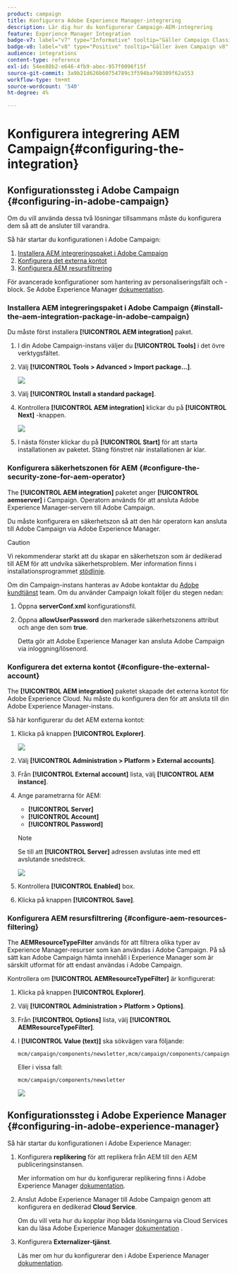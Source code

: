 ```yaml
---
product: campaign
title: Konfigurera Adobe Experience Manager-integrering
description: Lär dig hur du konfigurerar Campaign-AEM-integrering
feature: Experience Manager Integration
badge-v7: label="v7" type="Informative" tooltip="Gäller Campaign Classic v7"
badge-v8: label="v8" type="Positive" tooltip="Gäller även Campaign v8"
audience: integrations
content-type: reference
exl-id: 54ee88b2-e646-4fb9-abec-957f0096f15f
source-git-commit: 3a9b21d626b60754789c3f594ba798309f62a553
workflow-type: tm+mt
source-wordcount: '540'
ht-degree: 4%

---
```


# Konfigurera integrering AEM Campaign{#configuring-the-integration}



## Konfigurationssteg i Adobe Campaign {#configuring-in-adobe-campaign}

Om du vill använda dessa två lösningar tillsammans måste du konfigurera dem så att de ansluter till varandra.

Så här startar du konfigurationen i Adobe Campaign:

1. [Installera AEM integreringspaket i Adobe Campaign](#install-the-aem-integration-package-in-adobe-campaign)
1. [Konfigurera det externa kontot](#configure-the-external-account)
1. [Konfigurera AEM resursfiltrering](#configure-aem-resources-filtering)

För avancerade konfigurationer som hantering av personaliseringsfält och -block. Se Adobe Experience Manager [dokumentation](https://helpx.adobe.com/experience-manager/6-5/sites/administering/using/campaignonpremise.html).

### Installera AEM integreringspaket i Adobe Campaign {#install-the-aem-integration-package-in-adobe-campaign}

Du måste först installera **[!UICONTROL AEM integration]** paket.

1. I din Adobe Campaign-instans väljer du **[!UICONTROL Tools]** i det övre verktygsfältet.
1. Välj **[!UICONTROL Tools > Advanced > Import package...]**.

   ![](assets/aem_config_1.png)

1. Välj **[!UICONTROL Install a standard package]**.
1. Kontrollera **[!UICONTROL AEM integration]** klickar du på **[!UICONTROL Next]** -knappen.

   ![](assets/aem_config_2.png)

1. I nästa fönster klickar du på **[!UICONTROL Start]** för att starta installationen av paketet. Stäng fönstret när installationen är klar.

### Konfigurera säkerhetszonen för AEM {#configure-the-security-zone-for-aem-operator}

The **[!UICONTROL AEM integration]** paketet anger **[!UICONTROL aemserver]** i Campaign. Operatorn används för att ansluta Adobe Experience Manager-servern till Adobe Campaign.

Du måste konfigurera en säkerhetszon så att den här operatorn kan ansluta till Adobe Campaign via Adobe Experience Manager.

>[!CAUTION]
>
>Vi rekommenderar starkt att du skapar en säkerhetszon som är dedikerad till AEM för att undvika säkerhetsproblem. Mer information finns i installationsprogrammet [stödlinje](../../installation/using/security-zones.md).

Om din Campaign-instans hanteras av Adobe kontaktar du [Adobe kundtjänst](https://helpx.adobe.com/se/enterprise/admin-guide.html/enterprise/using/support-for-experience-cloud.ug.html) team. Om du använder Campaign lokalt följer du stegen nedan:

1. Öppna **serverConf.xml** konfigurationsfil.
1. Öppna **allowUserPassword** den markerade säkerhetszonens attribut och ange den som **true**.

   Detta gör att Adobe Experience Manager kan ansluta Adobe Campaign via inloggning/lösenord.

### Konfigurera det externa kontot {#configure-the-external-account}

The **[!UICONTROL AEM integration]** paketet skapade det externa kontot för Adobe Experience Cloud. Nu måste du konfigurera den för att ansluta till din Adobe Experience Manager-instans.

Så här konfigurerar du det AEM externa kontot:

1. Klicka på knappen **[!UICONTROL Explorer]**.

   ![](assets/aem_config_3.png)

1. Välj **[!UICONTROL Administration > Platform > External accounts]**.
1. Från **[!UICONTROL External account]** lista, välj **[!UICONTROL AEM instance]**.
1. Ange parametrarna för AEM:

   * **[!UICONTROL Server]**
   * **[!UICONTROL Account]**
   * **[!UICONTROL Password]**

   >[!NOTE]
   >
   >Se till att **[!UICONTROL Server]** adressen avslutas inte med ett avslutande snedstreck.

   ![](assets/aem_config_4.png)

1. Kontrollera **[!UICONTROL Enabled]** box.
1. Klicka på knappen **[!UICONTROL Save]**.

### Konfigurera AEM resursfiltrering {#configure-aem-resources-filtering}

The **AEMResourceTypeFilter** används för att filtrera olika typer av Experience Manager-resurser som kan användas i Adobe Campaign. På så sätt kan Adobe Campaign hämta innehåll i Experience Manager som är särskilt utformat för att endast användas i Adobe Campaign.

Kontrollera om **[!UICONTROL AEMResourceTypeFilter]** är konfigurerat:

1. Klicka på knappen **[!UICONTROL Explorer]**.
1. Välj **[!UICONTROL Administration > Platform > Options]**.
1. Från **[!UICONTROL Options]** lista, välj **[!UICONTROL AEMResourceTypeFilter]**.
1. I **[!UICONTROL Value (text)]** ska sökvägen vara följande:

   ```
   mcm/campaign/components/newsletter,mcm/campaign/components/campaign_newsletterpage,mcm/neolane/components/newsletter
   ```

   Eller i vissa fall:

   ```
   mcm/campaign/components/newsletter
   ```

   ![](assets/aem_config_5.png)

## Konfigurationssteg i Adobe Experience Manager {#configuring-in-adobe-experience-manager}

Så här startar du konfigurationen i Adobe Experience Manager:

1. Konfigurera **replikering** för att replikera från AEM till den AEM publiceringsinstansen.

   Mer information om hur du konfigurerar replikering finns i Adobe Experience Manager [dokumentation](https://helpx.adobe.com/experience-manager/6-5/sites/deploying/using/replication.html).

1. Anslut Adobe Experience Manager till Adobe Campaign genom att konfigurera en dedikerad **Cloud Service**.

   Om du vill veta hur du kopplar ihop båda lösningarna via Cloud Services kan du läsa Adobe Experience Manager [dokumentation](https://helpx.adobe.com/experience-manager/6-5/sites/administering/using/campaignonpremise.html#ConfiguringAdobeExperienceManager) .

1. Konfigurera **Externalizer-tjänst**.

   Läs mer om hur du konfigurerar den i Adobe Experience Manager [dokumentation](https://helpx.adobe.com/experience-manager/6-5/sites/developing/using/externalizer.html).
